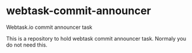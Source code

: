 # webtask-commit-announcer
Webtask.io commit announcer task

This is a repository to hold webtask commit announcer task. Normaly you do not need this.
